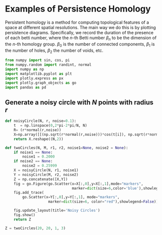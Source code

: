 # Examples of Persistence Homology

Persistent homology is a method for computing topological features of a space at different spatial resolutions. The main way we do this is by plotting persistence diagrams. Specifically, we record the duration of the presence of each betti number, where the $n$-th Betti number $\beta_n$ to be the dimension of the $n$-th homology group. $\beta_0$ is the number of connected components, $\beta_1$ is the number of holes, $\beta_2$ the number of voids, etc. 


```python
from numpy import sin, cos, pi
from numpy.random import randint, normal
import numpy as np
import matplotlib.pyplot as plt
import plotly.express as px
import plotly.graph_objects as go
import pandas as pd
```

## Generate a noisy circle with $N$ points with radius $r$ 


```python
def noisyCircle(N, r, noise=0.1):
    t  = np.linspace(0,2*pi-2*pi/N, N)
    R= (r*normal(r,noise))
    X=np.array([[(np.sqrt(r*normal(r,noise)))*cos(t[i]), np.sqrt(r*normal(r,noise))*sin(t[i])] for i in range(N)])
    return X.reshape((N,2))
```


```python
def twoCircles(N, M, r1, r2, noise1=None, noise2 = None):
    if noise1 == None:
        noise1 = 0.2000
    if noise2 == None:
        noise2 = 0.25999
    X = noisyCircle(N, r1, noise1)
    Y = noisyCircle(M, r2, noise2)
    Z = np.concatenate([X,Y])
    fig = go.Figure(go.Scatter(x=X[:,0],y=X[:,1],mode="markers",
                               marker=dict(size=6,color='blue'),showlegend=False))
    fig.add_trace(
        go.Scatter(x=Y[:,0],y=Y[:,1], mode="markers",
                    marker=dict(size=6, color="red"),showlegend=False))

    fig.update_layout(title='Noisy Circles')
    fig.show()
    return Z
```


```python
Z = twoCircles(20, 20, 1, 3)
```


<div>                            <div id="361eb8bc-4363-4cc7-91b6-a90777d19984" class="plotly-graph-div" style="height:525px; width:100%;"></div>            <script type="text/javascript">                require(["plotly"], function(Plotly) {                    window.PLOTLYENV=window.PLOTLYENV || {};                                    if (document.getElementById("361eb8bc-4363-4cc7-91b6-a90777d19984")) {                    Plotly.newPlot(                        "361eb8bc-4363-4cc7-91b6-a90777d19984",                        [{"marker": {"color": "blue", "size": 6}, "mode": "markers", "showlegend": false, "type": "scatter", "x": [0.9815650469285727, 0.9098622612722064, 0.8574866862782349, 0.5494186871099616, 0.31058908936866636, 6.222444736984153e-17, -0.35272722460755535, -0.6502782716949866, -0.8524253996765656, -0.9345997294567053, -0.7562344764993598, -0.9523227035552699, -0.8620442154013895, -0.5893818979166816, -0.2831543589062002, -2.168832995187417e-16, 0.3074734288217424, 0.6594518431260521, 0.8415198314603668, 0.9622765083726483], "y": [0.0, 0.24048069688208523, 0.5165826166237981, 0.8371137585346965, 0.9224852150328272, 0.9393631366485955, 0.7980752462773482, 0.8149596640932248, 0.5719681573885033, 0.2652442697183979, 1.1831997586876955e-16, -0.30538649235049214, -0.4693540849556535, -0.7423348203764689, -0.9563368726214926, -1.0180891593460706, -1.0680745907476084, -0.8123364083697028, -0.7061971593211014, -0.2951076754861022]}, {"marker": {"color": "red", "size": 6}, "mode": "markers", "showlegend": false, "type": "scatter", "x": [3.020778257154433, 2.97103602316235, 2.197671852512935, 1.6940764485861202, 0.9829766321263285, 1.829889209423244e-16, -0.8733412947810331, -1.7209321346265813, -2.3989300600216326, -2.9219963099917123, -2.911795065425067, -2.8323748794156143, -2.319570482994068, -1.7791848386130549, -0.907550180079903, -5.556179626912416e-16, 0.9428002337605418, 1.7964043178980023, 2.3608300919106533, 2.81104899487515], "y": [0.0, 0.9281532388163732, 1.7955909789959479, 2.443625547657271, 2.5862964933855004, 3.091150742876211, 2.9703170676852144, 2.2379054173708646, 1.723370528448093, 0.8717337384395544, 3.7771364076498397e-16, -0.8615683796163495, -1.6109119376127372, -2.2589710289085967, -2.940393300764349, -3.405663439623444, -2.4814241162149813, -2.5044582955659997, -1.84465284811355, -0.9166539996277376]}],                        {"template": {"data": {"bar": [{"error_x": {"color": "#2a3f5f"}, "error_y": {"color": "#2a3f5f"}, "marker": {"line": {"color": "#E5ECF6", "width": 0.5}}, "type": "bar"}], "barpolar": [{"marker": {"line": {"color": "#E5ECF6", "width": 0.5}}, "type": "barpolar"}], "carpet": [{"aaxis": {"endlinecolor": "#2a3f5f", "gridcolor": "white", "linecolor": "white", "minorgridcolor": "white", "startlinecolor": "#2a3f5f"}, "baxis": {"endlinecolor": "#2a3f5f", "gridcolor": "white", "linecolor": "white", "minorgridcolor": "white", "startlinecolor": "#2a3f5f"}, "type": "carpet"}], "choropleth": [{"colorbar": {"outlinewidth": 0, "ticks": ""}, "type": "choropleth"}], "contour": [{"colorbar": {"outlinewidth": 0, "ticks": ""}, "colorscale": [[0.0, "#0d0887"], [0.1111111111111111, "#46039f"], [0.2222222222222222, "#7201a8"], [0.3333333333333333, "#9c179e"], [0.4444444444444444, "#bd3786"], [0.5555555555555556, "#d8576b"], [0.6666666666666666, "#ed7953"], [0.7777777777777778, "#fb9f3a"], [0.8888888888888888, "#fdca26"], [1.0, "#f0f921"]], "type": "contour"}], "contourcarpet": [{"colorbar": {"outlinewidth": 0, "ticks": ""}, "type": "contourcarpet"}], "heatmap": [{"colorbar": {"outlinewidth": 0, "ticks": ""}, "colorscale": [[0.0, "#0d0887"], [0.1111111111111111, "#46039f"], [0.2222222222222222, "#7201a8"], [0.3333333333333333, "#9c179e"], [0.4444444444444444, "#bd3786"], [0.5555555555555556, "#d8576b"], [0.6666666666666666, "#ed7953"], [0.7777777777777778, "#fb9f3a"], [0.8888888888888888, "#fdca26"], [1.0, "#f0f921"]], "type": "heatmap"}], "heatmapgl": [{"colorbar": {"outlinewidth": 0, "ticks": ""}, "colorscale": [[0.0, "#0d0887"], [0.1111111111111111, "#46039f"], [0.2222222222222222, "#7201a8"], [0.3333333333333333, "#9c179e"], [0.4444444444444444, "#bd3786"], [0.5555555555555556, "#d8576b"], [0.6666666666666666, "#ed7953"], [0.7777777777777778, "#fb9f3a"], [0.8888888888888888, "#fdca26"], [1.0, "#f0f921"]], "type": "heatmapgl"}], "histogram": [{"marker": {"colorbar": {"outlinewidth": 0, "ticks": ""}}, "type": "histogram"}], "histogram2d": [{"colorbar": {"outlinewidth": 0, "ticks": ""}, "colorscale": [[0.0, "#0d0887"], [0.1111111111111111, "#46039f"], [0.2222222222222222, "#7201a8"], [0.3333333333333333, "#9c179e"], [0.4444444444444444, "#bd3786"], [0.5555555555555556, "#d8576b"], [0.6666666666666666, "#ed7953"], [0.7777777777777778, "#fb9f3a"], [0.8888888888888888, "#fdca26"], [1.0, "#f0f921"]], "type": "histogram2d"}], "histogram2dcontour": [{"colorbar": {"outlinewidth": 0, "ticks": ""}, "colorscale": [[0.0, "#0d0887"], [0.1111111111111111, "#46039f"], [0.2222222222222222, "#7201a8"], [0.3333333333333333, "#9c179e"], [0.4444444444444444, "#bd3786"], [0.5555555555555556, "#d8576b"], [0.6666666666666666, "#ed7953"], [0.7777777777777778, "#fb9f3a"], [0.8888888888888888, "#fdca26"], [1.0, "#f0f921"]], "type": "histogram2dcontour"}], "mesh3d": [{"colorbar": {"outlinewidth": 0, "ticks": ""}, "type": "mesh3d"}], "parcoords": [{"line": {"colorbar": {"outlinewidth": 0, "ticks": ""}}, "type": "parcoords"}], "pie": [{"automargin": true, "type": "pie"}], "scatter": [{"marker": {"colorbar": {"outlinewidth": 0, "ticks": ""}}, "type": "scatter"}], "scatter3d": [{"line": {"colorbar": {"outlinewidth": 0, "ticks": ""}}, "marker": {"colorbar": {"outlinewidth": 0, "ticks": ""}}, "type": "scatter3d"}], "scattercarpet": [{"marker": {"colorbar": {"outlinewidth": 0, "ticks": ""}}, "type": "scattercarpet"}], "scattergeo": [{"marker": {"colorbar": {"outlinewidth": 0, "ticks": ""}}, "type": "scattergeo"}], "scattergl": [{"marker": {"colorbar": {"outlinewidth": 0, "ticks": ""}}, "type": "scattergl"}], "scattermapbox": [{"marker": {"colorbar": {"outlinewidth": 0, "ticks": ""}}, "type": "scattermapbox"}], "scatterpolar": [{"marker": {"colorbar": {"outlinewidth": 0, "ticks": ""}}, "type": "scatterpolar"}], "scatterpolargl": [{"marker": {"colorbar": {"outlinewidth": 0, "ticks": ""}}, "type": "scatterpolargl"}], "scatterternary": [{"marker": {"colorbar": {"outlinewidth": 0, "ticks": ""}}, "type": "scatterternary"}], "surface": [{"colorbar": {"outlinewidth": 0, "ticks": ""}, "colorscale": [[0.0, "#0d0887"], [0.1111111111111111, "#46039f"], [0.2222222222222222, "#7201a8"], [0.3333333333333333, "#9c179e"], [0.4444444444444444, "#bd3786"], [0.5555555555555556, "#d8576b"], [0.6666666666666666, "#ed7953"], [0.7777777777777778, "#fb9f3a"], [0.8888888888888888, "#fdca26"], [1.0, "#f0f921"]], "type": "surface"}], "table": [{"cells": {"fill": {"color": "#EBF0F8"}, "line": {"color": "white"}}, "header": {"fill": {"color": "#C8D4E3"}, "line": {"color": "white"}}, "type": "table"}]}, "layout": {"annotationdefaults": {"arrowcolor": "#2a3f5f", "arrowhead": 0, "arrowwidth": 1}, "coloraxis": {"colorbar": {"outlinewidth": 0, "ticks": ""}}, "colorscale": {"diverging": [[0, "#8e0152"], [0.1, "#c51b7d"], [0.2, "#de77ae"], [0.3, "#f1b6da"], [0.4, "#fde0ef"], [0.5, "#f7f7f7"], [0.6, "#e6f5d0"], [0.7, "#b8e186"], [0.8, "#7fbc41"], [0.9, "#4d9221"], [1, "#276419"]], "sequential": [[0.0, "#0d0887"], [0.1111111111111111, "#46039f"], [0.2222222222222222, "#7201a8"], [0.3333333333333333, "#9c179e"], [0.4444444444444444, "#bd3786"], [0.5555555555555556, "#d8576b"], [0.6666666666666666, "#ed7953"], [0.7777777777777778, "#fb9f3a"], [0.8888888888888888, "#fdca26"], [1.0, "#f0f921"]], "sequentialminus": [[0.0, "#0d0887"], [0.1111111111111111, "#46039f"], [0.2222222222222222, "#7201a8"], [0.3333333333333333, "#9c179e"], [0.4444444444444444, "#bd3786"], [0.5555555555555556, "#d8576b"], [0.6666666666666666, "#ed7953"], [0.7777777777777778, "#fb9f3a"], [0.8888888888888888, "#fdca26"], [1.0, "#f0f921"]]}, "colorway": ["#636efa", "#EF553B", "#00cc96", "#ab63fa", "#FFA15A", "#19d3f3", "#FF6692", "#B6E880", "#FF97FF", "#FECB52"], "font": {"color": "#2a3f5f"}, "geo": {"bgcolor": "white", "lakecolor": "white", "landcolor": "#E5ECF6", "showlakes": true, "showland": true, "subunitcolor": "white"}, "hoverlabel": {"align": "left"}, "hovermode": "closest", "mapbox": {"style": "light"}, "paper_bgcolor": "white", "plot_bgcolor": "#E5ECF6", "polar": {"angularaxis": {"gridcolor": "white", "linecolor": "white", "ticks": ""}, "bgcolor": "#E5ECF6", "radialaxis": {"gridcolor": "white", "linecolor": "white", "ticks": ""}}, "scene": {"xaxis": {"backgroundcolor": "#E5ECF6", "gridcolor": "white", "gridwidth": 2, "linecolor": "white", "showbackground": true, "ticks": "", "zerolinecolor": "white"}, "yaxis": {"backgroundcolor": "#E5ECF6", "gridcolor": "white", "gridwidth": 2, "linecolor": "white", "showbackground": true, "ticks": "", "zerolinecolor": "white"}, "zaxis": {"backgroundcolor": "#E5ECF6", "gridcolor": "white", "gridwidth": 2, "linecolor": "white", "showbackground": true, "ticks": "", "zerolinecolor": "white"}}, "shapedefaults": {"line": {"color": "#2a3f5f"}}, "ternary": {"aaxis": {"gridcolor": "white", "linecolor": "white", "ticks": ""}, "baxis": {"gridcolor": "white", "linecolor": "white", "ticks": ""}, "bgcolor": "#E5ECF6", "caxis": {"gridcolor": "white", "linecolor": "white", "ticks": ""}}, "title": {"x": 0.05}, "xaxis": {"automargin": true, "gridcolor": "white", "linecolor": "white", "ticks": "", "title": {"standoff": 15}, "zerolinecolor": "white", "zerolinewidth": 2}, "yaxis": {"automargin": true, "gridcolor": "white", "linecolor": "white", "ticks": "", "title": {"standoff": 15}, "zerolinecolor": "white", "zerolinewidth": 2}}}, "title": {"text": "Noisy Circles"}},                        {"responsive": true}                    ).then(function(){

var gd = document.getElementById('361eb8bc-4363-4cc7-91b6-a90777d19984');
var x = new MutationObserver(function (mutations, observer) {{
        var display = window.getComputedStyle(gd).display;
        if (!display || display === 'none') {{
            console.log([gd, 'removed!']);
            Plotly.purge(gd);
            observer.disconnect();
        }}
}});

// Listen for the removal of the full notebook cells
var notebookContainer = gd.closest('#notebook-container');
if (notebookContainer) {{
    x.observe(notebookContainer, {childList: true});
}}

// Listen for the clearing of the current output cell
var outputEl = gd.closest('.output');
if (outputEl) {{
    x.observe(outputEl, {childList: true});
}}

                        })                };                });            </script>        </div>


### Generate $VR_{\epsilon}(Z)$



```python
from gtda.homology import VietorisRipsPersistence
from gtda.plotting import plot_diagram

def VRpersistence(Z):
    VR = VietorisRipsPersistence(homology_dimensions=[0, 1, 2]) 
    return VR.fit_transform(Z[None,:,:])
```

Plot Persistence Diagram for Z


```python
diagrams=VRpersistence(Z)
plot_diagram(diagrams[0])
```


<div>                            <div id="9b7308f8-1012-4470-bd3b-800ee62c81f7" class="plotly-graph-div" style="height:500px; width:500px;"></div>            <script type="text/javascript">                require(["plotly"], function(Plotly) {                    window.PLOTLYENV=window.PLOTLYENV || {};                                    if (document.getElementById("9b7308f8-1012-4470-bd3b-800ee62c81f7")) {                    Plotly.newPlot(                        "9b7308f8-1012-4470-bd3b-800ee62c81f7",                        [{"hoverinfo": "none", "line": {"color": "black", "dash": "dash", "width": 1}, "mode": "lines", "showlegend": false, "type": "scatter", "x": [-0.04311760425567627, 2.1989978170394897], "y": [-0.04311760425567627, 2.1989978170394897]}, {"hoverinfo": "text", "hovertext": ["(0.0, 0.18717792630195618)", "(0.0, 0.21074698865413666)", "(0.0, 0.25094273686408997)", "(0.0, 0.2536293864250183)", "(0.0, 0.2810257375240326)", "(0.0, 0.28980982303619385)", "(0.0, 0.2957373559474945)", "(0.0, 0.29802972078323364)", "(0.0, 0.31104734539985657)", "(0.0, 0.31150996685028076)", "(0.0, 0.31608280539512634)", "(0.0, 0.3175407946109772)", "(0.0, 0.31963837146759033)", "(0.0, 0.3629207909107208)", "(0.0, 0.37359359860420227)", "(0.0, 0.37997204065322876)", "(0.0, 0.3858279585838318)", "(0.0, 0.428458571434021)", "(0.0, 0.43507564067840576)", "(0.0, 0.7252709269523621)", "(0.0, 0.8207052946090698)", "(0.0, 0.8437992930412292)", "(0.0, 0.8511329889297485)", "(0.0, 0.8539147973060608)", "(0.0, 0.8652211427688599)", "(0.0, 0.8682854771614075)", "(0.0, 0.8717934489250183)", "(0.0, 0.8816608190536499)", "(0.0, 0.9080110788345337)", "(0.0, 0.9294852018356323)", "(0.0, 0.9403408765792847)", "(0.0, 0.9994416236877441)", "(0.0, 1.019864559173584)", "(0.0, 1.031445026397705)", "(0.0, 1.1050434112548828)", "(0.0, 1.106382966041565)", "(0.0, 1.1201951503753662)", "(0.0, 1.1621274948120117)", "(0.0, 1.5495796203613281)"], "mode": "markers", "name": "H0", "type": "scatter", "x": [0.0, 0.0, 0.0, 0.0, 0.0, 0.0, 0.0, 0.0, 0.0, 0.0, 0.0, 0.0, 0.0, 0.0, 0.0, 0.0, 0.0, 0.0, 0.0, 0.0, 0.0, 0.0, 0.0, 0.0, 0.0, 0.0, 0.0, 0.0, 0.0, 0.0, 0.0, 0.0, 0.0, 0.0, 0.0, 0.0, 0.0, 0.0, 0.0], "y": [0.18717792630195618, 0.21074698865413666, 0.25094273686408997, 0.2536293864250183, 0.2810257375240326, 0.28980982303619385, 0.2957373559474945, 0.29802972078323364, 0.31104734539985657, 0.31150996685028076, 0.31608280539512634, 0.3175407946109772, 0.31963837146759033, 0.3629207909107208, 0.37359359860420227, 0.37997204065322876, 0.3858279585838318, 0.428458571434021, 0.43507564067840576, 0.7252709269523621, 0.8207052946090698, 0.8437992930412292, 0.8511329889297485, 0.8539147973060608, 0.8652211427688599, 0.8682854771614075, 0.8717934489250183, 0.8816608190536499, 0.9080110788345337, 0.9294852018356323, 0.9403408765792847, 0.9994416236877441, 1.019864559173584, 1.031445026397705, 1.1050434112548828, 1.106382966041565, 1.1201951503753662, 1.1621274948120117, 1.5495796203613281]}, {"hoverinfo": "text", "hovertext": ["(2.039213180541992, 2.046281099319458)", "(1.9504562616348267, 1.9807416200637817)", "(1.9276453256607056, 1.9359697103500366)", "(1.8525546789169312, 1.906677007675171)", "(1.8513609170913696, 2.066493511199951)", "(1.7945398092269897, 2.124569892883301)", "(1.78075110912323, 2.0799880027770996)", "(1.3202615976333618, 2.1558802127838135)", "(0.4445740580558777, 1.653116226196289)"], "mode": "markers", "name": "H1", "type": "scatter", "x": [2.039213180541992, 1.9504562616348267, 1.9276453256607056, 1.8525546789169312, 1.8513609170913696, 1.7945398092269897, 1.78075110912323, 1.3202615976333618, 0.4445740580558777], "y": [2.046281099319458, 1.9807416200637817, 1.9359697103500366, 1.906677007675171, 2.066493511199951, 2.124569892883301, 2.0799880027770996, 2.1558802127838135, 1.653116226196289]}, {"hoverinfo": "text", "hovertext": ["(1.7100536823272705, 1.7377995252609253)"], "mode": "markers", "name": "H2", "type": "scatter", "x": [1.7100536823272705], "y": [1.7377995252609253]}],                        {"height": 500, "plot_bgcolor": "white", "template": {"data": {"bar": [{"error_x": {"color": "#2a3f5f"}, "error_y": {"color": "#2a3f5f"}, "marker": {"line": {"color": "#E5ECF6", "width": 0.5}}, "type": "bar"}], "barpolar": [{"marker": {"line": {"color": "#E5ECF6", "width": 0.5}}, "type": "barpolar"}], "carpet": [{"aaxis": {"endlinecolor": "#2a3f5f", "gridcolor": "white", "linecolor": "white", "minorgridcolor": "white", "startlinecolor": "#2a3f5f"}, "baxis": {"endlinecolor": "#2a3f5f", "gridcolor": "white", "linecolor": "white", "minorgridcolor": "white", "startlinecolor": "#2a3f5f"}, "type": "carpet"}], "choropleth": [{"colorbar": {"outlinewidth": 0, "ticks": ""}, "type": "choropleth"}], "contour": [{"colorbar": {"outlinewidth": 0, "ticks": ""}, "colorscale": [[0.0, "#0d0887"], [0.1111111111111111, "#46039f"], [0.2222222222222222, "#7201a8"], [0.3333333333333333, "#9c179e"], [0.4444444444444444, "#bd3786"], [0.5555555555555556, "#d8576b"], [0.6666666666666666, "#ed7953"], [0.7777777777777778, "#fb9f3a"], [0.8888888888888888, "#fdca26"], [1.0, "#f0f921"]], "type": "contour"}], "contourcarpet": [{"colorbar": {"outlinewidth": 0, "ticks": ""}, "type": "contourcarpet"}], "heatmap": [{"colorbar": {"outlinewidth": 0, "ticks": ""}, "colorscale": [[0.0, "#0d0887"], [0.1111111111111111, "#46039f"], [0.2222222222222222, "#7201a8"], [0.3333333333333333, "#9c179e"], [0.4444444444444444, "#bd3786"], [0.5555555555555556, "#d8576b"], [0.6666666666666666, "#ed7953"], [0.7777777777777778, "#fb9f3a"], [0.8888888888888888, "#fdca26"], [1.0, "#f0f921"]], "type": "heatmap"}], "heatmapgl": [{"colorbar": {"outlinewidth": 0, "ticks": ""}, "colorscale": [[0.0, "#0d0887"], [0.1111111111111111, "#46039f"], [0.2222222222222222, "#7201a8"], [0.3333333333333333, "#9c179e"], [0.4444444444444444, "#bd3786"], [0.5555555555555556, "#d8576b"], [0.6666666666666666, "#ed7953"], [0.7777777777777778, "#fb9f3a"], [0.8888888888888888, "#fdca26"], [1.0, "#f0f921"]], "type": "heatmapgl"}], "histogram": [{"marker": {"colorbar": {"outlinewidth": 0, "ticks": ""}}, "type": "histogram"}], "histogram2d": [{"colorbar": {"outlinewidth": 0, "ticks": ""}, "colorscale": [[0.0, "#0d0887"], [0.1111111111111111, "#46039f"], [0.2222222222222222, "#7201a8"], [0.3333333333333333, "#9c179e"], [0.4444444444444444, "#bd3786"], [0.5555555555555556, "#d8576b"], [0.6666666666666666, "#ed7953"], [0.7777777777777778, "#fb9f3a"], [0.8888888888888888, "#fdca26"], [1.0, "#f0f921"]], "type": "histogram2d"}], "histogram2dcontour": [{"colorbar": {"outlinewidth": 0, "ticks": ""}, "colorscale": [[0.0, "#0d0887"], [0.1111111111111111, "#46039f"], [0.2222222222222222, "#7201a8"], [0.3333333333333333, "#9c179e"], [0.4444444444444444, "#bd3786"], [0.5555555555555556, "#d8576b"], [0.6666666666666666, "#ed7953"], [0.7777777777777778, "#fb9f3a"], [0.8888888888888888, "#fdca26"], [1.0, "#f0f921"]], "type": "histogram2dcontour"}], "mesh3d": [{"colorbar": {"outlinewidth": 0, "ticks": ""}, "type": "mesh3d"}], "parcoords": [{"line": {"colorbar": {"outlinewidth": 0, "ticks": ""}}, "type": "parcoords"}], "pie": [{"automargin": true, "type": "pie"}], "scatter": [{"marker": {"colorbar": {"outlinewidth": 0, "ticks": ""}}, "type": "scatter"}], "scatter3d": [{"line": {"colorbar": {"outlinewidth": 0, "ticks": ""}}, "marker": {"colorbar": {"outlinewidth": 0, "ticks": ""}}, "type": "scatter3d"}], "scattercarpet": [{"marker": {"colorbar": {"outlinewidth": 0, "ticks": ""}}, "type": "scattercarpet"}], "scattergeo": [{"marker": {"colorbar": {"outlinewidth": 0, "ticks": ""}}, "type": "scattergeo"}], "scattergl": [{"marker": {"colorbar": {"outlinewidth": 0, "ticks": ""}}, "type": "scattergl"}], "scattermapbox": [{"marker": {"colorbar": {"outlinewidth": 0, "ticks": ""}}, "type": "scattermapbox"}], "scatterpolar": [{"marker": {"colorbar": {"outlinewidth": 0, "ticks": ""}}, "type": "scatterpolar"}], "scatterpolargl": [{"marker": {"colorbar": {"outlinewidth": 0, "ticks": ""}}, "type": "scatterpolargl"}], "scatterternary": [{"marker": {"colorbar": {"outlinewidth": 0, "ticks": ""}}, "type": "scatterternary"}], "surface": [{"colorbar": {"outlinewidth": 0, "ticks": ""}, "colorscale": [[0.0, "#0d0887"], [0.1111111111111111, "#46039f"], [0.2222222222222222, "#7201a8"], [0.3333333333333333, "#9c179e"], [0.4444444444444444, "#bd3786"], [0.5555555555555556, "#d8576b"], [0.6666666666666666, "#ed7953"], [0.7777777777777778, "#fb9f3a"], [0.8888888888888888, "#fdca26"], [1.0, "#f0f921"]], "type": "surface"}], "table": [{"cells": {"fill": {"color": "#EBF0F8"}, "line": {"color": "white"}}, "header": {"fill": {"color": "#C8D4E3"}, "line": {"color": "white"}}, "type": "table"}]}, "layout": {"annotationdefaults": {"arrowcolor": "#2a3f5f", "arrowhead": 0, "arrowwidth": 1}, "coloraxis": {"colorbar": {"outlinewidth": 0, "ticks": ""}}, "colorscale": {"diverging": [[0, "#8e0152"], [0.1, "#c51b7d"], [0.2, "#de77ae"], [0.3, "#f1b6da"], [0.4, "#fde0ef"], [0.5, "#f7f7f7"], [0.6, "#e6f5d0"], [0.7, "#b8e186"], [0.8, "#7fbc41"], [0.9, "#4d9221"], [1, "#276419"]], "sequential": [[0.0, "#0d0887"], [0.1111111111111111, "#46039f"], [0.2222222222222222, "#7201a8"], [0.3333333333333333, "#9c179e"], [0.4444444444444444, "#bd3786"], [0.5555555555555556, "#d8576b"], [0.6666666666666666, "#ed7953"], [0.7777777777777778, "#fb9f3a"], [0.8888888888888888, "#fdca26"], [1.0, "#f0f921"]], "sequentialminus": [[0.0, "#0d0887"], [0.1111111111111111, "#46039f"], [0.2222222222222222, "#7201a8"], [0.3333333333333333, "#9c179e"], [0.4444444444444444, "#bd3786"], [0.5555555555555556, "#d8576b"], [0.6666666666666666, "#ed7953"], [0.7777777777777778, "#fb9f3a"], [0.8888888888888888, "#fdca26"], [1.0, "#f0f921"]]}, "colorway": ["#636efa", "#EF553B", "#00cc96", "#ab63fa", "#FFA15A", "#19d3f3", "#FF6692", "#B6E880", "#FF97FF", "#FECB52"], "font": {"color": "#2a3f5f"}, "geo": {"bgcolor": "white", "lakecolor": "white", "landcolor": "#E5ECF6", "showlakes": true, "showland": true, "subunitcolor": "white"}, "hoverlabel": {"align": "left"}, "hovermode": "closest", "mapbox": {"style": "light"}, "paper_bgcolor": "white", "plot_bgcolor": "#E5ECF6", "polar": {"angularaxis": {"gridcolor": "white", "linecolor": "white", "ticks": ""}, "bgcolor": "#E5ECF6", "radialaxis": {"gridcolor": "white", "linecolor": "white", "ticks": ""}}, "scene": {"xaxis": {"backgroundcolor": "#E5ECF6", "gridcolor": "white", "gridwidth": 2, "linecolor": "white", "showbackground": true, "ticks": "", "zerolinecolor": "white"}, "yaxis": {"backgroundcolor": "#E5ECF6", "gridcolor": "white", "gridwidth": 2, "linecolor": "white", "showbackground": true, "ticks": "", "zerolinecolor": "white"}, "zaxis": {"backgroundcolor": "#E5ECF6", "gridcolor": "white", "gridwidth": 2, "linecolor": "white", "showbackground": true, "ticks": "", "zerolinecolor": "white"}}, "shapedefaults": {"line": {"color": "#2a3f5f"}}, "ternary": {"aaxis": {"gridcolor": "white", "linecolor": "white", "ticks": ""}, "baxis": {"gridcolor": "white", "linecolor": "white", "ticks": ""}, "bgcolor": "#E5ECF6", "caxis": {"gridcolor": "white", "linecolor": "white", "ticks": ""}}, "title": {"x": 0.05}, "xaxis": {"automargin": true, "gridcolor": "white", "linecolor": "white", "ticks": "", "title": {"standoff": 15}, "zerolinecolor": "white", "zerolinewidth": 2}, "yaxis": {"automargin": true, "gridcolor": "white", "linecolor": "white", "ticks": "", "title": {"standoff": 15}, "zerolinecolor": "white", "zerolinewidth": 2}}}, "width": 500, "xaxis": {"autorange": false, "exponentformat": "e", "linecolor": "black", "linewidth": 1, "mirror": false, "range": [-0.04311760425567627, 2.1989978170394897], "showexponent": "all", "showline": true, "side": "bottom", "ticks": "outside", "title": {"text": "Birth"}, "type": "linear", "zeroline": true}, "yaxis": {"autorange": false, "exponentformat": "e", "linecolor": "black", "linewidth": 1, "mirror": false, "range": [-0.04311760425567627, 2.1989978170394897], "scaleanchor": "x", "scaleratio": 1, "showexponent": "all", "showline": true, "side": "left", "ticks": "outside", "title": {"text": "Death"}, "type": "linear", "zeroline": true}},                        {"responsive": true}                    ).then(function(){

var gd = document.getElementById('9b7308f8-1012-4470-bd3b-800ee62c81f7');
var x = new MutationObserver(function (mutations, observer) {{
        var display = window.getComputedStyle(gd).display;
        if (!display || display === 'none') {{
            console.log([gd, 'removed!']);
            Plotly.purge(gd);
            observer.disconnect();
        }}
}});

// Listen for the removal of the full notebook cells
var notebookContainer = gd.closest('#notebook-container');
if (notebookContainer) {{
    x.observe(notebookContainer, {childList: true});
}}

// Listen for the clearing of the current output cell
var outputEl = gd.closest('.output');
if (outputEl) {{
    x.observe(outputEl, {childList: true});
}}

                        })                };                });            </script>        </div>


What can we
